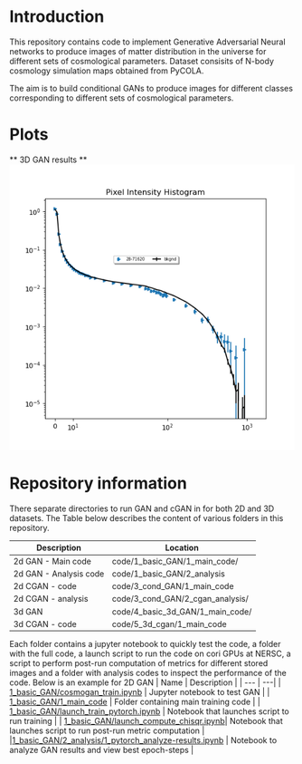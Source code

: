 # Introduction
This repository contains code to implement Generative Adversarial Neural networks to produce images of matter distribution in the universe for different sets of cosmological parameters. Dataset consisits of N-body cosmology simulation maps obtained from PyCOLA.

The aim is to build conditional GANs to produce images for different classes corresponding to different sets of cosmological parameters.
# Plots

** 3D GAN results ** 
![Pixel intensity](https://github.com/vmos1/cosmogan_pytorch/blob/master/images/3d_hist_best.png?raw=true "Pixel intensity metric")

# Repository information
There separate directories to run GAN and cGAN in for both 2D and 3D datasets.
The Table below describes the content of various folders in this repository.

| Description | Location |
| --- | ---|
| 2d GAN - Main code | code/1_basic_GAN/1_main_code/ |
| 2d GAN - Analysis code | code/1_basic_GAN/2_analysis |
| 2d CGAN - code | code/3_cond_GAN/1_main_code |
| 2d CGAN - analysis | code/3_cond_GAN/2_cgan_analysis/ |
| 3d GAN | code/4_basic_3d_GAN/1_main_code/ |
| 3d CGAN - code | code/5_3d_cgan/1_main_code |


Each folder contains a jupyter notebook to quickly test the code, a folder with the full code, a launch script to run the code on cori GPUs at NERSC, a script to perform post-run computation of metrics for different stored images and a folder with analysis codes to inspect the performance of the code. Below is an example for 2D GAN
| Name | Description |
| --- | ---|
| [1_basic_GAN/cosmogan_train.ipynb](https://github.com/vmos1/cosmogan_pytorch/blob/master/code/1_basic_GAN/cosmogan_train.ipynb) | Jupyter notebook to test GAN |
| [1_basic_GAN/1_main_code](https://github.com/vmos1/cosmogan_pytorch/tree/master/code/1_basic_GAN/1_main_code) | Folder containing main training code |
| [1_basic_GAN/launch_train_pytorch.ipynb](https://github.com/vmos1/cosmogan_pytorch/blob/master/code/1_basic_GAN/launch_train_pytorch.ipynb) |  Notebook that launches script to run training |
| [1_basic_GAN/launch_compute_chisqr.ipynb](https://github.com/vmos1/cosmogan_pytorch/blob/master/code/1_basic_GAN/launch_compute_chisqr.ipynb)| Notebook that launches script to run post-run metric computation |
|[1_basic_GAN/2_analysis/1_pytorch_analyze-results.ipynb](https://github.com/vmos1/cosmogan_pytorch/blob/master/code/1_basic_GAN/2_analysis/1_pytorch_analyze-results.ipynb) | Notebook to analyze GAN results and view best epoch-steps |
